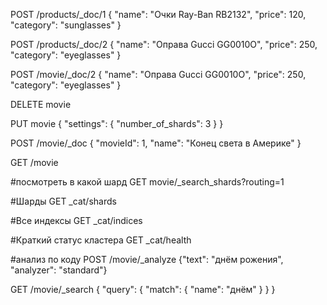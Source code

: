 POST /products/_doc/1
{
  "name": "Очки Ray-Ban RB2132",
  "price": 120,
  "category": "sunglasses"
}

POST /products/_doc/2
{
  "name": "Оправа Gucci GG0010O",
  "price": 250,
  "category": "eyeglasses"
}

POST /movie/_doc/2
{
  "name": "Оправа Gucci GG0010O",
  "price": 250,
  "category": "eyeglasses"
}

DELETE movie


PUT movie
{
  "settings": {
    "number_of_shards": 3
  }
}

POST /movie/_doc
{
  "movieId": 1,
  "name": "Конец света в Америке"
}

GET /movie

#посмотреть в какой шард 
GET movie/_search_shards?routing=1

#Шарды
GET _cat/shards

#Все индексы
GET _cat/indices

#Краткий статус кластера
GET _cat/health

#анализ по коду
POST /movie/_analyze
{"text": "днём рожения", "analyzer": "standard"}


GET /movie/_search
{
  "query": {
    "match": {
      "name": "днём"
    }
  }
}

